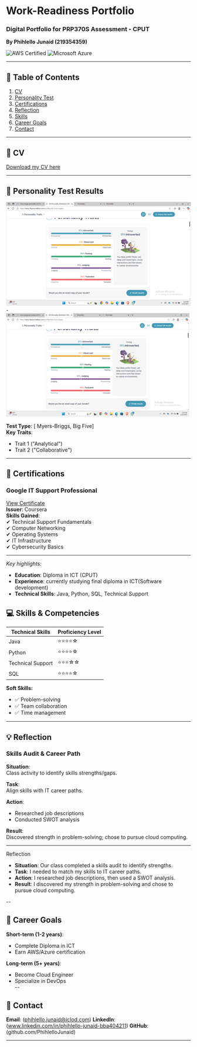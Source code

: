# Work-Readiness Portfolio  
### Digital Portfolio for PRP370S Assessment - CPUT  
**By Phihlello Junaid (219354359)** 

![AWS Certified](https://img.shields.io/badge/AWS-Certified-orange)
![Microsoft Azure](https://img.shields.io/badge/Microsoft%20Azure-Fundamentals-blue)

---

## 📑 Table of Contents  
1. [CV](#CV_202409280937452.pdf)  
2. [Personality Test](#Screenshot%20(45).png)  
3. [Certifications](#Coursera_4EBN64AVV4XN.pdf)  
4. [Reflection](#reflection)  
5. [Skills](#skills--competencies)  
6. [Career Goals](#career-goals)  
7. [Contact](#contact)  

---

## 📄 CV  
[Download my CV here](CV_202409280937452.pdf)  

---
## 🧠 Personality Test Results  
![My Personality Test Results](/Screenshot%20(45).png)  
 -<img src="/Screenshot%20(45).png" alt="My Results" width="500" />

**Test Type**: [ Myers-Briggs, Big Five]  
**Key Traits**:  
- Trait 1 ("Analytical")  
- Trait 2 ("Collaborative")  

---

## 📜 Certifications  
### Google IT Support Professional  
[View Certificate](Coursera_4EBN64AVV4XN.pdf)  
**Issuer**: Coursera  
**Skills Gained**:  
✔ Technical Support Fundamentals  
✔ Computer Networking  
✔ Operating Systems  
✔ IT Infrastructure  
✔ Cybersecurity Basics  

---
  *Key highlights:*  
  - **Education**: Diploma in ICT (CPUT)  
  - **Experience**: currently studying final diploma in ICT(Software development) 
  - **Technical Skills**: Java, Python, SQL, Technical Support
## 💻 Skills & Competencies  

| Technical Skills      | Proficiency Level |  
|-----------------------|------------------|  
| Java                  | ⭐⭐⭐⭐☆      | 
| Python                | ⭐⭐⭐⭐☆          | 
|Technical Support      | ⭐⭐⭐☆☆          |  
| SQL                   | ⭐⭐⭐⭐☆          |  

**Soft Skills:**  
- ✅ Problem-solving  
- ✅ Team collaboration  
- ✅ Time management
- ---

## 💡 Reflection  
### Skills Audit & Career Path  
**Situation**:  
Class activity to identify skills strengths/gaps.  

**Task**:  
Align skills with IT career paths.  

**Action**:  
- Researched job descriptions  
- Conducted SWOT analysis  

**Result**:  
Discovered strength in problem-solving; chose to pursue cloud computing.  

---
Reflection  
- **Situation**: Our class completed a skills audit to identify strengths.  
- **Task**: I needed to match my skills to IT career paths.  
- **Action**: I researched job descriptions, then used a SWOT analysis.  
- **Result**: I discovered my strength in problem-solving and chose to pursue cloud computing.  

--
## 🎯 Career Goals  
**Short-term (1-2 years)**:  
- Complete Diploma in ICT  
- Earn AWS/Azure certification  

**Long-term (5+ years)**:  
- Become Cloud Engineer  
- Specialize in DevOps  
--

## 📧 Contact  
**Email**: (phihlello.junaid@iclod.com)
**LinkedIn**: (www.linkedin.com/in/phihlello-junaid-bba404211)
**GitHub**:(github.com/PhihlelloJunaid)

---
